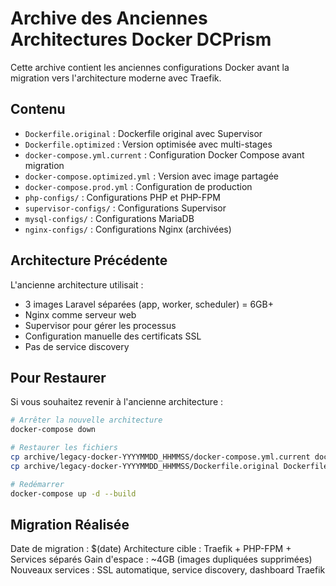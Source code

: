# Archive des Anciennes Architectures Docker DCPrism

Cette archive contient les anciennes configurations Docker avant la migration vers l'architecture moderne avec Traefik.

## Contenu

- `Dockerfile.original` : Dockerfile original avec Supervisor
- `Dockerfile.optimized` : Version optimisée avec multi-stages  
- `docker-compose.yml.current` : Configuration Docker Compose avant migration
- `docker-compose.optimized.yml` : Version avec image partagée
- `docker-compose.prod.yml` : Configuration de production
- `php-configs/` : Configurations PHP et PHP-FPM
- `supervisor-configs/` : Configurations Supervisor
- `mysql-configs/` : Configurations MariaDB
- `nginx-configs/` : Configurations Nginx (archivées)

## Architecture Précédente

L'ancienne architecture utilisait :
- 3 images Laravel séparées (app, worker, scheduler) = 6GB+
- Nginx comme serveur web
- Supervisor pour gérer les processus
- Configuration manuelle des certificats SSL
- Pas de service discovery

## Pour Restaurer

Si vous souhaitez revenir à l'ancienne architecture :

```bash
# Arrêter la nouvelle architecture
docker-compose down

# Restaurer les fichiers
cp archive/legacy-docker-YYYYMMDD_HHMMSS/docker-compose.yml.current docker-compose.yml
cp archive/legacy-docker-YYYYMMDD_HHMMSS/Dockerfile.original Dockerfile

# Redémarrer
docker-compose up -d --build
```

## Migration Réalisée

Date de migration : $(date)
Architecture cible : Traefik + PHP-FPM + Services séparés
Gain d'espace : ~4GB (images dupliquées supprimées)
Nouveaux services : SSL automatique, service discovery, dashboard Traefik
